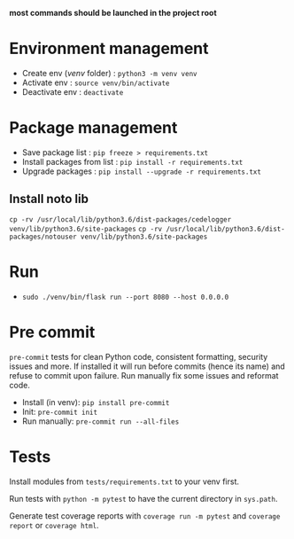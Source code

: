 __most commands should be launched in the project root__

# Environment management

- Create env (_venv_ folder) : ``` python3 -m venv venv ```
- Activate env : ``` source venv/bin/activate ```
- Deactivate env : ``` deactivate ```

# Package management

- Save package list : ``` pip freeze > requirements.txt ```
- Install packages from list : ``` pip install -r requirements.txt ```
- Upgrade packages : ``` pip install --upgrade -r requirements.txt ```

## Install noto lib
```cp -rv /usr/local/lib/python3.6/dist-packages/cedelogger venv/lib/python3.6/site-packages```
```cp -rv /usr/local/lib/python3.6/dist-packages/notouser venv/lib/python3.6/site-packages```

# Run
- ```sudo ./venv/bin/flask run --port 8080 --host 0.0.0.0```

# Pre commit
`pre-commit` tests for clean Python code, consistent formatting,
security issues and more. If installed it will run before commits
(hence its name) and refuse to commit upon failure. Run manually
fix some issues and reformat code.

- Install (in venv): ```pip install pre-commit```
- Init: ```pre-commit init```
- Run manually: ```pre-commit run --all-files```

# Tests
Install modules from `tests/requirements.txt` to your venv first.

Run tests with `python -m pytest` to have the current directory in `sys.path`.

Generate test coverage reports with `coverage run -m pytest` and `coverage report`
or `coverage html`.
